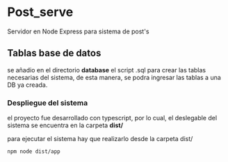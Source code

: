 # Post_serve
Servidor en Node Express para sistema de post's

## Tablas base de datos
  se añadio en el directorio **database** el script .sql para crear las tablas necesarias del sistema, de esta manera, se podra ingresar las tablas a una DB ya creada.

### Despliegue del sistema
  el proyecto fue desarrollado con typescript, por lo cual, el deslegable del sistema se encuentra en la carpeta **dist/**
  
 para ejecutar el sistema hay que realizarlo desde la carpeta dist/
 ```
npm node dist/app
```




